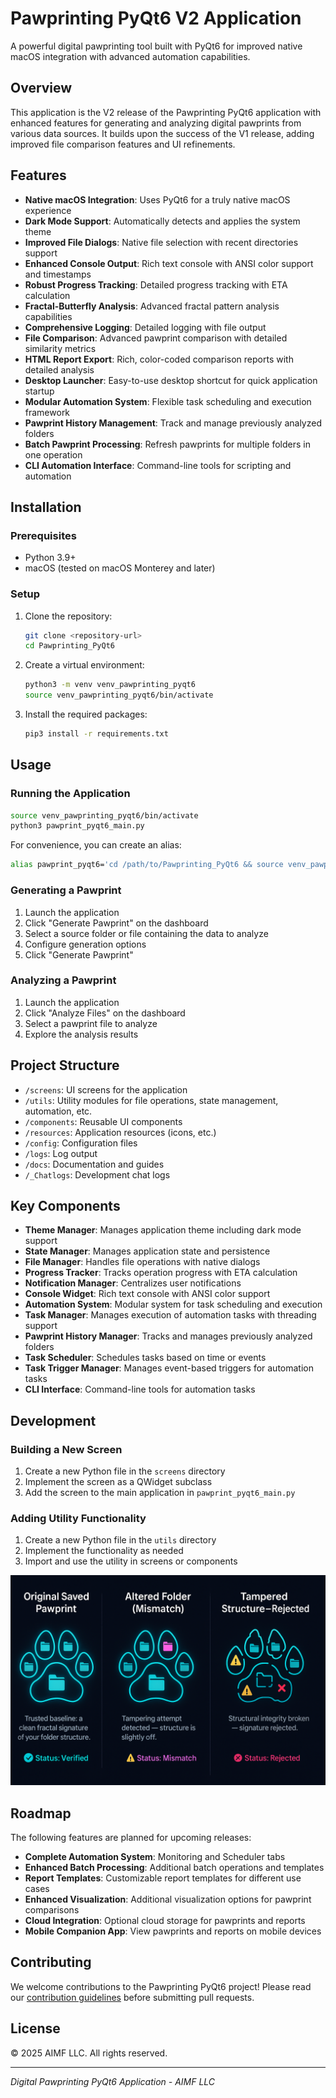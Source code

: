 # Pawprinting PyQt6 V2 Application

A powerful digital pawprinting tool built with PyQt6 for improved native macOS integration with advanced automation capabilities.

## Overview

This application is the V2 release of the Pawprinting PyQt6 application with enhanced features for generating and analyzing digital pawprints from various data sources. It builds upon the success of the V1 release, adding improved file comparison features and UI refinements.

## Features

- **Native macOS Integration**: Uses PyQt6 for a truly native macOS experience
- **Dark Mode Support**: Automatically detects and applies the system theme
- **Improved File Dialogs**: Native file selection with recent directories support
- **Enhanced Console Output**: Rich text console with ANSI color support and timestamps
- **Robust Progress Tracking**: Detailed progress tracking with ETA calculation
- **Fractal-Butterfly Analysis**: Advanced fractal pattern analysis capabilities
- **Comprehensive Logging**: Detailed logging with file output
- **File Comparison**: Advanced pawprint comparison with detailed similarity metrics
- **HTML Report Export**: Rich, color-coded comparison reports with detailed analysis
- **Desktop Launcher**: Easy-to-use desktop shortcut for quick application startup
- **Modular Automation System**: Flexible task scheduling and execution framework
- **Pawprint History Management**: Track and manage previously analyzed folders
- **Batch Pawprint Processing**: Refresh pawprints for multiple folders in one operation
- **CLI Automation Interface**: Command-line tools for scripting and automation

## Installation

### Prerequisites

- Python 3.9+
- macOS (tested on macOS Monterey and later)

### Setup

1. Clone the repository:
   ```bash
   git clone <repository-url>
   cd Pawprinting_PyQt6
   ```

2. Create a virtual environment:
   ```bash
   python3 -m venv venv_pawprinting_pyqt6
   source venv_pawprinting_pyqt6/bin/activate
   ```

3. Install the required packages:
   ```bash
   pip3 install -r requirements.txt
   ```

## Usage

### Running the Application

```bash
source venv_pawprinting_pyqt6/bin/activate
python3 pawprint_pyqt6_main.py
```

For convenience, you can create an alias:

```bash
alias pawprint_pyqt6='cd /path/to/Pawprinting_PyQt6 && source venv_pawprinting_pyqt6/bin/activate && python3 pawprint_pyqt6_main.py'
```

### Generating a Pawprint

1. Launch the application
2. Click "Generate Pawprint" on the dashboard
3. Select a source folder or file containing the data to analyze
4. Configure generation options
5. Click "Generate Pawprint"

### Analyzing a Pawprint

1. Launch the application
2. Click "Analyze Files" on the dashboard
3. Select a pawprint file to analyze
4. Explore the analysis results

## Project Structure

- `/screens`: UI screens for the application
- `/utils`: Utility modules for file operations, state management, automation, etc.
- `/components`: Reusable UI components
- `/resources`: Application resources (icons, etc.)
- `/config`: Configuration files
- `/logs`: Log output
- `/docs`: Documentation and guides
- `/_Chatlogs`: Development chat logs

## Key Components

- **Theme Manager**: Manages application theme including dark mode support
- **State Manager**: Manages application state and persistence
- **File Manager**: Handles file operations with native dialogs
- **Progress Tracker**: Tracks operation progress with ETA calculation
- **Notification Manager**: Centralizes user notifications
- **Console Widget**: Rich text console with ANSI color support
- **Automation System**: Modular system for task scheduling and execution
- **Task Manager**: Manages execution of automation tasks with threading support
- **Pawprint History Manager**: Tracks and manages previously analyzed folders
- **Task Scheduler**: Schedules tasks based on time or events
- **Task Trigger Manager**: Manages event-based triggers for automation tasks
- **CLI Interface**: Command-line tools for automation tasks

## Development

### Building a New Screen

1. Create a new Python file in the `screens` directory
2. Implement the screen as a QWidget subclass
3. Add the screen to the main application in `pawprint_pyqt6_main.py`

### Adding Utility Functionality

1. Create a new Python file in the `utils` directory
2. Implement the functionality as needed
3. Import and use the utility in screens or components

![Pawprinting PyQt6 V2](./documentation/images/pawprinting_3panel_preview.png)

## Roadmap

The following features are planned for upcoming releases:

- **Complete Automation System**: Monitoring and Scheduler tabs
- **Enhanced Batch Processing**: Additional batch operations and templates
- **Report Templates**: Customizable report templates for different use cases
- **Enhanced Visualization**: Additional visualization options for pawprint comparisons
- **Cloud Integration**: Optional cloud storage for pawprints and reports
- **Mobile Companion App**: View pawprints and reports on mobile devices

## Contributing

We welcome contributions to the Pawprinting PyQt6 project! Please read our [contribution guidelines](./CONTRIBUTING.md) before submitting pull requests.

## License

© 2025 AIMF LLC. All rights reserved.

---

*Digital Pawprinting PyQt6 Application - AIMF LLC*
